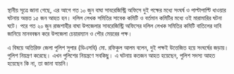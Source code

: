 স্থানীয় সূত্রে জানা গেছে, এর আগে গত ১০ জুন বাঘা সাবরেজিস্ট্রি অফিসে দুই পক্ষের মধ্যে সংঘর্ষ ও পাল্টাপাল্টি ধাওয়ার ঘটনায় অন্তত ১৫ জন আহত হন। দলিল লেখক সমিতির সাবেক কমিটি ও বর্তমান কমিটির মধ্যে ওই মারামারির ঘটনা ঘটে। পরে গত ২০ জুন রাজশাহীর বাঘা উপজেলার সাবরেজিস্ট্রি অফিসের দলিল লেখক সমিতির কমিটি বাতিলের দাবি জানিয়ে মানববন্ধন করে উপজেলা চেয়ারম্যান ও পৌর মেয়রের পক্ষ।

এ বিষয়ে অতিরিক্ত জেলা পুলিশ সুপার (ডিএসবি) মো. রফিকুল আলম বলেন, দুই পক্ষই উত্তেজিত হয়ে সংঘর্ষের জড়ায়। পুলিশ নিয়ন্ত্রণ করেছে। এখন পুলিশের নিয়ন্ত্রণে সবকিছু। এ ঘটনায় কতজন আহত হয়েছেন, পুলিশ সদস্য আহত হয়েছেন কি না, তা জানা যায়নি।
